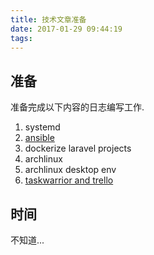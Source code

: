 ```yaml
---
title: 技术文章准备
date: 2017-01-29 09:44:19
tags:
---
```



## 准备

准备完成以下内容的日志编写工作.

<!--more-->

1. systemd
1. [ansible](/2017/01/29/play-ansible/)
1. dockerize laravel projects
1. archlinux
1. archlinux desktop env
1. [taskwarrior and trello](/2017/05/17/taskwarrior-and-trello/)

## 时间

不知道...
